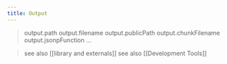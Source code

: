 ```yaml
---
title: Output
---
```

> output.path
> output.filename
> output.publicPath
> output.chunkFilename
> output.jsonpFunction
> …

> see also [[library and externals]]
> see also [[Development Tools]]
